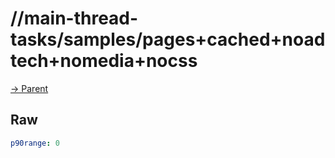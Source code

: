 
# //main-thread-tasks/samples/pages+cached+noadtech+nomedia+nocss

[→ Parent](../..)


## Raw


```yaml
p90range: 0

```

